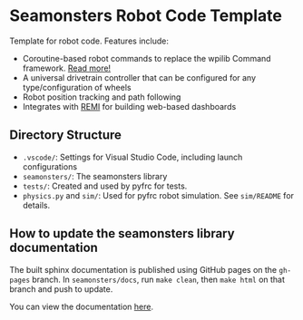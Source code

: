 # Seamonsters Robot Code Template

Template for robot code. Features include:

- Coroutine-based robot commands to replace the wpilib Command framework. [Read more!](https://seamonsters-2605.github.io/docs/seamonsters-generators/)
- A universal drivetrain controller that can be configured for any type/configuration of wheels
- Robot position tracking and path following
- Integrates with [REMI](https://github.com/dddomodossola/remi/) for building web-based dashboards

## Directory Structure

- `.vscode/`: Settings for Visual Studio Code, including launch configurations
- `seamonsters/`: The seamonsters library
- `tests/`: Created and used by pyfrc for tests.
- `physics.py` and `sim/`: Used for pyfrc robot simulation. See `sim/README` for details.

## How to update the seamonsters library documentation

The built sphinx documentation is published using GitHub pages on the `gh-pages` branch. In `seamonsters/docs`, run `make clean`, then `make html` on that branch and push to update.

You can view the documentation [here](https://seamonsters-2605.github.io/SeamonstersTemplate/seamonsters/docs/_build/html/index.html).
